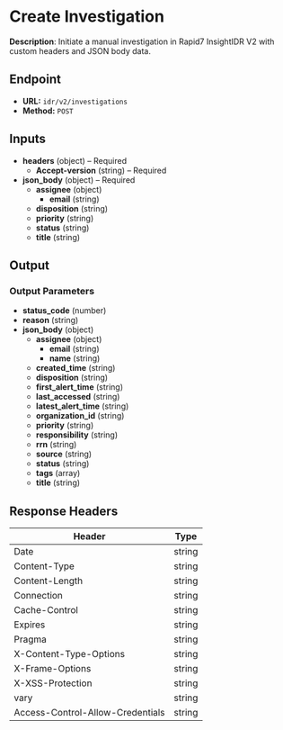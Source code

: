 # Create Investigation

**Description**: Initiate a manual investigation in Rapid7 InsightIDR V2 with custom headers and JSON body data.

## Endpoint

- **URL:** `idr/v2/investigations`
- **Method:** `POST`
## Inputs

- **headers** (object) – Required
  - **Accept-version** (string) – Required
- **json_body** (object) – Required
  - **assignee** (object)
    - **email** (string)
  - **disposition** (string)
  - **priority** (string)
  - **status** (string)
  - **title** (string)
## Output

### Output Parameters

- **status_code** (number)
- **reason** (string)
- **json_body** (object)
  - **assignee** (object)
    - **email** (string)
    - **name** (string)
  - **created_time** (string)
  - **disposition** (string)
  - **first_alert_time** (string)
  - **last_accessed** (string)
  - **latest_alert_time** (string)
  - **organization_id** (string)
  - **priority** (string)
  - **responsibility** (string)
  - **rrn** (string)
  - **source** (string)
  - **status** (string)
  - **tags** (array)
  - **title** (string)
## Response Headers

| Header | Type |
|--------|------|
| Date | string |
| Content-Type | string |
| Content-Length | string |
| Connection | string |
| Cache-Control | string |
| Expires | string |
| Pragma | string |
| X-Content-Type-Options | string |
| X-Frame-Options | string |
| X-XSS-Protection | string |
| vary | string |
| Access-Control-Allow-Credentials | string |